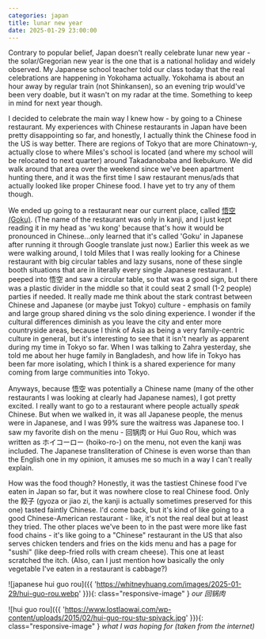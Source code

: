 ```yaml
---
categories: japan
title: lunar new year
date: 2025-01-29 23:00:00
---
```


Contrary to popular belief, Japan doesn't really celebrate lunar new year - the solar/Gregorian new year is the one that is a national holiday and widely observed. My Japanese school teacher told our class today that the real celebrations are happening in Yokohama actually. Yokohama is about an hour away by regular train (not Shinkansen), so an evening trip would've been very doable, but it wasn't on my radar at the time. Something to keep in mind for next year though.

I decided to celebrate the main way I knew how - by going to a Chinese restaurant. My experiences with Chinese restaurants in Japan have been pretty disappointing so far, and honestly, I actually think the Chinese food in the US is way better. There are regions of Tokyo that are more Chinatown-y, actually close to where Miles's school is located (and where my school will be relocated to next quarter) around Takadanobaba and Ikebukuro. We did walk around that area over the weekend since we've been apartment hunting there, and it was the first time I saw restaurant menus/ads that actually looked like proper Chinese food. I have yet to try any of them though.

We ended up going to a restaurant near our current place, called [悟空 (Goku)](https://maps.app.goo.gl/JMbGaW164ZYRGTk2A). (The name of the restaurant was only in kanji, and I just kept reading it in my head as 'wu kong' because that's how it would be pronounced in Chinese...only learned that it's called 'Goku' in Japanese after running it through Google translate just now.) Earlier this week as we were walking around, I told Miles that I was really looking for a Chinese restaurant with big circular tables and lazy susans, none of these single booth situations that are in literally every single Japanese restaurant. I peeped into 悟空 and saw a circular table, so that was a good sign, but there was a plastic divider in the middle so that it could seat 2 small (1-2 people) parties if needed. It really made me think about the stark contrast between Chinese and Japanese (or maybe just Tokyo) culture - emphasis on family and large group shared dining vs the solo dining experience. I wonder if the cultural differences diminish as you leave the city and enter more countryside areas, because I think of Asia as being a very family-centric culture in general, but it's interesting to see that it isn't nearly as apparent during my time in Tokyo so far. When I was talking to Zahra yesterday, she told me about her huge family in Bangladesh, and how life in Tokyo has been far more isolating, which I think is a shared experience for many coming from large communities into Tokyo.

Anyways, because 悟空 was potentially a Chinese name (many of the other restaurants I was looking at clearly had Japanese names), I got pretty excited. I really want to go to a restaurant where people actually _speak_ Chinese. But when we walked in, it was all Japanese people, the menus were in Japanese, and I was 99% sure the waitress was Japanese too. I saw my favorite dish on the menu - 回锅肉 or Hui Guo Rou, which was written as ホイコーロー (hoiko-ro-) on the menu, not even the kanji was included. The Japanese transliteration of Chinese is even worse than than the English one in my opinion, it amuses me so much in a way I can't really explain.

How was the food though? Honestly, it was the tastiest Chinese food I've eaten in Japan so far, but it was nowhere close to real Chinese food. Only the 餃子 (gyoza or jiao zi, the kanji is actually sometimes preserved for this one) tasted faintly Chinese. I'd come back, but it's kind of like going to a good Chinese-American restaurant - like, it's not the real deal but at least they tried. The other places we've been to in the past were more like fast food chains - it's like going to a "Chinese" restaurant in the US that also serves chicken tenders and fries on the kids menu and has a page for "sushi" (like deep-fried rolls with cream cheese). This one at least scratched the itch. (Also, can I just mention how basically the only vegetable I've eaten in a restaurant is cabbage?)


![japanese hui guo rou]({{ 'https://whitneyhuang.com/images/2025-01-29/hui-guo-rou.webp' }}){: class="responsive-image" }
_our 回锅肉_


![hui guo rou]({{ 'https://www.lostlaowai.com/wp-content/uploads/2015/02/hui-guo-rou-stu-spivack.jpg' }}){: class="responsive-image" }
_what I was hoping for (taken from the internet)_
